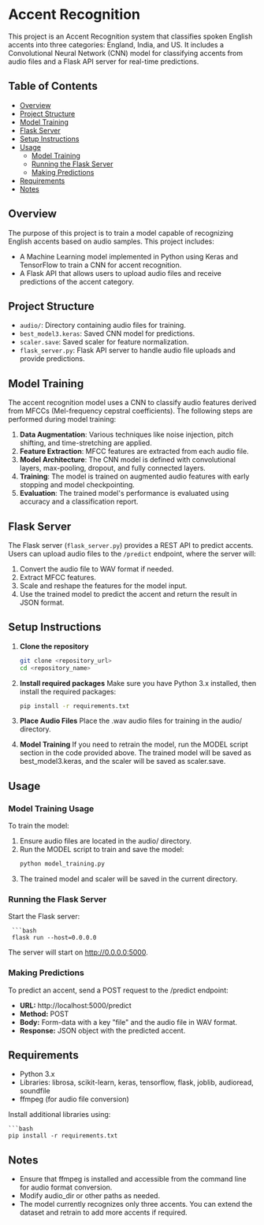 # Accent Recognition
This project is an Accent Recognition system that classifies spoken English accents into three categories: England, India, and US. It includes a Convolutional Neural Network (CNN) model for classifying accents from audio files and a Flask API server for real-time predictions.

## Table of Contents
- [Overview](#overview)
- [Project Structure](#project-structure)
- [Model Training](#model-training)
- [Flask Server](#flask-server)
- [Setup Instructions](#setup-instructions)
- [Usage](#usage)
  - [Model Training](#model-training-usage)
  - [Running the Flask Server](#running-the-flask-server)
  - [Making Predictions](#making-predictions)
- [Requirements](#requirements)
- [Notes](#notes)
## Overview
The purpose of this project is to train a model capable of recognizing English accents based on audio samples. This project includes:
- A Machine Learning model implemented in Python using Keras and TensorFlow to train a CNN for accent recognition.
- A Flask API that allows users to upload audio files and receive predictions of the accent category.

## Project Structure
- `audio/`: Directory containing audio files for training.
- `best_model3.keras`: Saved CNN model for predictions.
- `scaler.save`: Saved scaler for feature normalization.
- `flask_server.py`: Flask API server to handle audio file uploads and provide predictions.

## Model Training
The accent recognition model uses a CNN to classify audio features derived from MFCCs (Mel-frequency cepstral coefficients). The following steps are performed during model training:

1. **Data Augmentation**: Various techniques like noise injection, pitch shifting, and time-stretching are applied.
2. **Feature Extraction**: MFCC features are extracted from each audio file.
3. **Model Architecture**: The CNN model is defined with convolutional layers, max-pooling, dropout, and fully connected layers.
4. **Training**: The model is trained on augmented audio features with early stopping and model checkpointing.
5. **Evaluation**: The trained model's performance is evaluated using accuracy and a classification report.

## Flask Server
The Flask server (`flask_server.py`) provides a REST API to predict accents. Users can upload audio files to the `/predict` endpoint, where the server will:
1. Convert the audio file to WAV format if needed.
2. Extract MFCC features.
3. Scale and reshape the features for the model input.
4. Use the trained model to predict the accent and return the result in JSON format.

## Setup Instructions

1. **Clone the repository**
   ```bash
   git clone <repository_url>
   cd <repository_name>
2. **Install required packages**
Make sure you have Python 3.x installed, then install the required packages:

   ```bash 
   pip install -r requirements.txt
3. **Place Audio Files**
Place the .wav audio files for training in the audio/ directory.

4. **Model Training**
If you need to retrain the model, run the MODEL script section in the code provided above. The trained model will be saved as best_model3.keras, and the scaler will be saved as scaler.save.

## Usage
### Model Training Usage
To train the model:

1. Ensure audio files are located in the audio/ directory.
2. Run the MODEL script to train and save the model:
   ```bash 
   python model_training.py
3. The trained model and scaler will be saved in the current directory.
### Running the Flask Server
Start the Flask server:

     ```bash
     flask run --host=0.0.0.0
The server will start on http://0.0.0.0:5000.

### Making Predictions
To predict an accent, send a POST request to the /predict endpoint:
- **URL:** http://localhost:5000/predict
- **Method:** POST
- **Body:** Form-data with a key "file" and the audio file in WAV format.
- **Response:** JSON object with the predicted accent.


## Requirements
- Python 3.x
- Libraries: librosa, scikit-learn, keras, tensorflow, flask, joblib, audioread, soundfile
- ffmpeg (for audio file conversion)

Install additional libraries using:

    ```bash
    pip install -r requirements.txt


## Notes
- Ensure that ffmpeg is installed and accessible from the command line for audio format conversion.
- Modify audio_dir or other paths as needed.
- The model currently recognizes only three accents. You can extend the dataset and retrain to add more accents if required.
